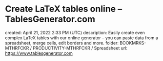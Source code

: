 # Create LaTeX tables online – TablesGenerator.com

created: April 21, 2022 2:33 PM (UTC)
description: Easily create even complex LaTeX tables with our online generator – you can paste data from a spreadsheet, merge cells, edit borders and more.
folder: BOOKMRKS-MTHRFCKR / PRODUCTIVITY-MTHRFCKR / Spreadsheet
url: https://www.tablesgenerator.com